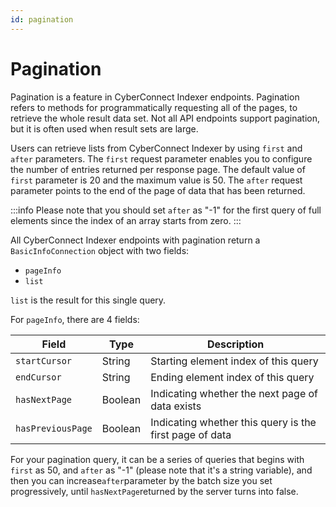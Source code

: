 ```yaml
---
id: pagination
---
```


# Pagination

Pagination is a feature in CyberConnect Indexer endpoints. Pagination refers to methods for programmatically requesting all of the pages, to retrieve the whole result data set. Not all API endpoints support pagination, but it is often used when result sets are large. 

Users can retrieve lists from CyberConnect Indexer by using `first` and `after` parameters. The `first` request parameter enables you to configure the number of entries returned per response page. The default value of `first` parameter is 20 and the maximum value is 50. The `after` request parameter points to the end of the page of data that has been returned. 

:::info
Please note that you should set `after` as "-1" for the first query of full elements since the index of an array starts from zero.
:::


All CyberConnect Indexer endpoints with pagination return a `BasicInfoConnection` object with two fields:

* `pageInfo`
* `list`

`list` is the result for this single query. 

For `pageInfo`, there are 4 fields:

| Field             | Type    | Description                                             |
|-------------------|---------|---------------------------------------------------------|
| `startCursor`     | String  | Starting element index of this query                    |
| `endCursor`       | String  | Ending element index of this query                      |
| `hasNextPage`     | Boolean | Indicating whether the next page of data exists         |
| `hasPreviousPage` | Boolean | Indicating whether this query is the first page of data |

For your pagination query, it can be a series of queries that begins with `first` as 50, and `after` as "-1" (please note that it's a string variable), and then you can increase`after`parameter by the batch size you set progressively, until `hasNextPage`returned by the server turns into false.
